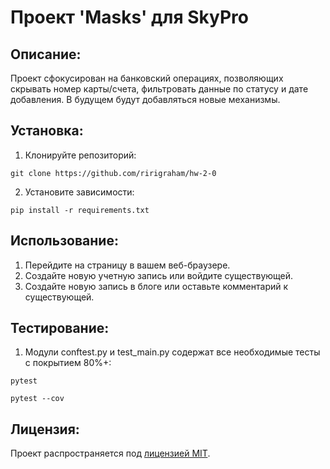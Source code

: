 # Проект 'Masks' для SkyPro

## Описание:

Проект сфокусирован на банковский операциях, позволяющих скрывать номер карты/счета,
фильтровать данные по статусу и дате добавления. В будущем будут добавляться новые механизмы.

## Установка:

1. Клонируйте репозиторий:
```
git clone https://github.com/ririgraham/hw-2-0
```

2. Установите зависимости:
```
pip install -r requirements.txt
```

## Использование:

1. Перейдите на страницу в вашем веб-браузере.
2. Создайте новую учетную запись или войдите существующей.
3. Создайте новую запись в блоге или оставьте комментарий к существующей.

## Тестирование:

1. Модули conftest.py и test_main.py содержат все необходимые тесты
с покрытием 80%+:
```
pytest
```
```
pytest --cov
```
## Лицензия:

Проект распространяется под [лицензией MIT](LICENSE).